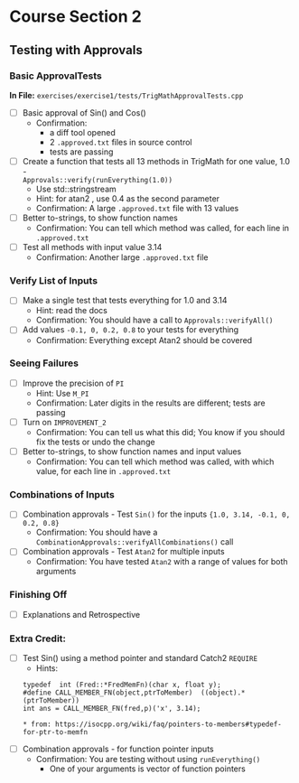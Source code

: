 # Course Section 2

## Testing with Approvals
### Basic ApprovalTests

**In File:** `exercises/exercise1/tests/TrigMathApprovalTests.cpp`

* [ ] Basic approval of Sin() and Cos()
    * Confirmation:
        * a diff tool opened
        * 2 `.approved.txt` files in source control
        * tests are passing
* [ ] Create a function that tests all 13 methods in TrigMath for one value, 1.0 -    
  `Approvals::verify(runEverything(1.0))`
  * Use std::stringstream
  * Hint: for atan2 , use 0.4 as the second parameter
  * Confirmation: A large `.approved.txt` file with 13 values
* [ ] Better to-strings, to show function names
    * Confirmation: You can tell which method was called, for each line in `.approved.txt`
* [ ] Test all methods with input value 3.14
    * Confirmation: Another large `.approved.txt` file
### Verify List of Inputs
* [ ] Make a single test that tests everything for 1.0 and 3.14
    * Hint: read the docs
    * Confirmation: You should have a call to  `Approvals::verifyAll()`
* [ ] Add values `-0.1, 0, 0.2, 0.8` to your tests for everything
    * Confirmation: Everything except Atan2 should be covered
### Seeing Failures
* [ ] Improve the precision of `PI`
    * Hint: Use `M_PI`
    * Confirmation: Later digits in the results are different; tests are passing 
* [ ] Turn on `IMPROVEMENT_2`
    * Confirmation: You can tell us what this did; You know if you should fix the tests or undo the change 
* [ ] Better to-strings, to show function names and input values
    * Confirmation: You can tell which method was called, with which value, for each line in `.approved.txt`
### Combinations of Inputs
* [ ] Combination approvals - Test `Sin()` for the inputs `{1.0, 3.14, -0.1, 0, 0.2, 0.8}`
    * Confirmation: You should have a `CombinationApprovals::verifyAllCombinations()` call
* [ ] Combination approvals - Test `Atan2` for multiple inputs
    * Confirmation: You have tested `Atan2` with a range of values for both arguments

### Finishing Off
* [ ] Explanations and Retrospective

### Extra Credit:

* [ ] Test Sin() using a method pointer and standard Catch2 `REQUIRE`
    * Hints:
    ```
    typedef  int (Fred::*FredMemFn)(char x, float y);
    #define CALL_MEMBER_FN(object,ptrToMember)  ((object).*(ptrToMember))
    int ans = CALL_MEMBER_FN(fred,p)('x', 3.14);
    ```
      * from: https://isocpp.org/wiki/faq/pointers-to-members#typedef-for-ptr-to-memfn
* [ ] Combination approvals - for function pointer inputs
    * Confirmation: You are testing without using `runEverything()`
        * One of your arguments is vector of function pointers

